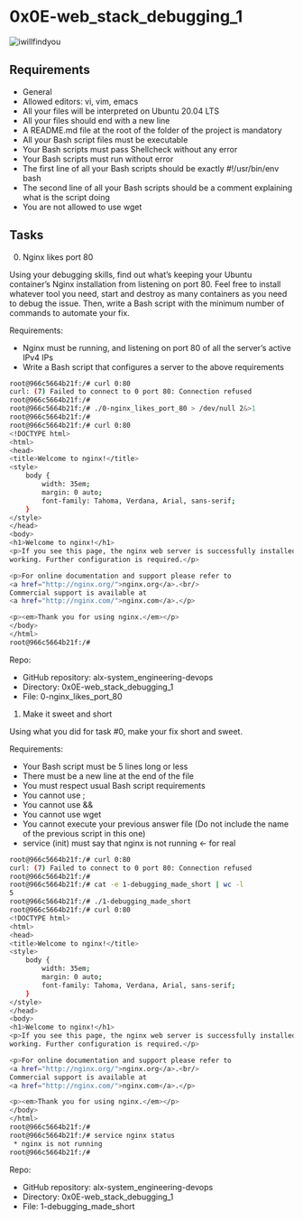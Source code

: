# 0x0E-web_stack_debugging_1

![iwillfindyou](https://github.com/leone-nyaga/alx-system_engineering-devops/tree/master/0x0E-web_stack_debugging_1)

## Requirements

+ General
+ Allowed editors: vi, vim, emacs
+ All your files will be interpreted on Ubuntu 20.04 LTS
+ All your files should end with a new line
+ A README.md file at the root of the folder of the project is mandatory
+ All your Bash script files must be executable
+ Your Bash scripts must pass Shellcheck without any error
+ Your Bash scripts must run without error
+ The first line of all your Bash scripts should be exactly #!/usr/bin/env bash
+ The second line of all your Bash scripts should be a comment explaining what is the script doing
+ You are not allowed to use wget

## Tasks

0. Nginx likes port 80

Using your debugging skills, find out what’s keeping your Ubuntu container’s Nginx installation from listening on port 80. Feel free to install whatever tool you need, start and destroy as many containers as you need to debug the issue. Then, write a Bash script with the minimum number of commands to automate your fix.

Requirements:

+ Nginx must be running, and listening on port 80 of all the server’s active IPv4 IPs
+ Write a Bash script that configures a server to the above requirements

```bash
root@966c5664b21f:/# curl 0:80
curl: (7) Failed to connect to 0 port 80: Connection refused
root@966c5664b21f:/#
root@966c5664b21f:/# ./0-nginx_likes_port_80 > /dev/null 2&>1
root@966c5664b21f:/#
root@966c5664b21f:/# curl 0:80
<!DOCTYPE html>
<html>
<head>
<title>Welcome to nginx!</title>
<style>
    body {
        width: 35em;
        margin: 0 auto;
        font-family: Tahoma, Verdana, Arial, sans-serif;
    }
</style>
</head>
<body>
<h1>Welcome to nginx!</h1>
<p>If you see this page, the nginx web server is successfully installed and
working. Further configuration is required.</p>

<p>For online documentation and support please refer to
<a href="http://nginx.org/">nginx.org</a>.<br/>
Commercial support is available at
<a href="http://nginx.com/">nginx.com</a>.</p>

<p><em>Thank you for using nginx.</em></p>
</body>
</html>
root@966c5664b21f:/#
```

Repo:

+ GitHub repository: alx-system_engineering-devops
+ Directory: 0x0E-web_stack_debugging_1
+ File: 0-nginx_likes_port_80

1. Make it sweet and short

Using what you did for task #0, make your fix short and sweet.

Requirements:

+ Your Bash script must be 5 lines long or less
+ There must be a new line at the end of the file
+ You must respect usual Bash script requirements
+ You cannot use ;
+ You cannot use &&
+ You cannot use wget
+ You cannot execute your previous answer file (Do not include the name of the previous script in this one)
+ service (init) must say that nginx is not running ← for real

```bash
root@966c5664b21f:/# curl 0:80
curl: (7) Failed to connect to 0 port 80: Connection refused
root@966c5664b21f:/#
root@966c5664b21f:/# cat -e 1-debugging_made_short | wc -l
5
root@966c5664b21f:/# ./1-debugging_made_short
root@966c5664b21f:/# curl 0:80
<!DOCTYPE html>
<html>
<head>
<title>Welcome to nginx!</title>
<style>
    body {
        width: 35em;
        margin: 0 auto;
        font-family: Tahoma, Verdana, Arial, sans-serif;
    }
</style>
</head>
<body>
<h1>Welcome to nginx!</h1>
<p>If you see this page, the nginx web server is successfully installed and
working. Further configuration is required.</p>

<p>For online documentation and support please refer to
<a href="http://nginx.org/">nginx.org</a>.<br/>
Commercial support is available at
<a href="http://nginx.com/">nginx.com</a>.</p>

<p><em>Thank you for using nginx.</em></p>
</body>
</html>
root@966c5664b21f:/#
root@966c5664b21f:/# service nginx status
 * nginx is not running
root@966c5664b21f:/#
```

Repo:

+ GitHub repository: alx-system_engineering-devops
+ Directory: 0x0E-web_stack_debugging_1
+ File: 1-debugging_made_short
